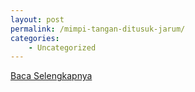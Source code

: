 ```yaml
---
layout: post
permalink: /mimpi-tangan-ditusuk-jarum/
categories:
    - Uncategorized
---
```


[Baca Selengkapnya](/07)